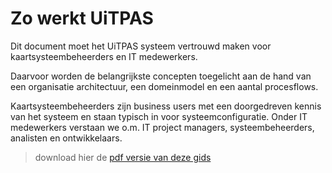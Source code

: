 ---
---

# Zo werkt UiTPAS

Dit document moet het UiTPAS systeem vertrouwd maken voor kaartsysteembeheerders en IT medewerkers. 

Daarvoor worden de belangrijkste concepten toegelicht aan de hand van een organisatie architectuur, een domeinmodel en een aantal procesflows. 

Kaartsysteembeheerders zijn business users met een doorgedreven kennis van het systeem en staan typisch in voor systeemconfiguratie. Onder IT medewerkers verstaan we o.m. IT project managers, systeembeheerders, analisten en ontwikkelaars.

> download hier de [pdf versie van deze gids](http://documentatie.uitdatabank.be/files/UiTPAS-Systeem-functionele-beschrijving.pdf)
